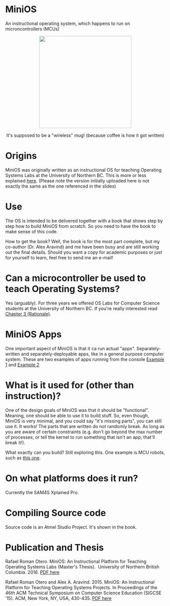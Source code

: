# MiniOS

An instructional operating system, which happens to run on microncontrollers (MCUs) 

<p align="center">
  <img src="https://github.com/rromanotero/minios/blob/master/logo.png" width="290"/>
  <p align="center">It's supposed to be a "wireless" mug! (because coffee is how it got written)</p>
</p>


# Origins

MiniOS was originally written as an instructional OS for teaching Operating Systems Labs at the University of Northern BC. This is more or less explained [here](http://embedntks.com/wp-content/uploads/2016/08/MiniOS-Defense-Slides.pptx). (Please note the version initially uploaded here is not exactly the same as the one referenced in the slides)


# Use

The OS is intended to be delivered together with a book that shows step by step how to build MiniOS from scratch. So you need to have the book to make sense of this code.

How to get the book? Well, the book is for the most part complete, but my co-author (Dr. Alex Aravind) and me have been busy and are still working out the final details. Should you want a copy for academic purposes or just for yourself to learn, feel free to send me an e-mail!


# Can a microcontroller be used to teach Operating Systems?

Yes (arguably). For three years we offered OS Labs for Computer Science students at the University of Northern BC. If you're really interested read [Chapter 3 (Rationale)](http://embedntks.com/wp-content/uploads/2016/08/MiniOS-Thesis.pdf). 


# MiniOS Apps

One important aspect of MiniOS is that it ca run actual "apps". Separately-written and separately-deployable apps, like in a general purpose computer system. These are two examples of apps runnnig from the console [Example 1](https://youtu.be/xwV5s2CTYqg) and [Example 2](https://youtu.be/HzgY5F7Pba4)


# What is it used for (other than instruction)?

One of the design goals of MiniOS was that it should be "functional". Meaning, one should be able to use it to build stuff. So, even though, MiniOS is very minimal, and you could say "it's missing parts", you can still use it. It works! The parts that are written do not randomly break. As long as you are aware of certain constraints (e.g. don't go beyond the max number of processes; or tell the kernel to run something that isn't an app; that'll break it!).


What exactly can you build? Still exploring this. One example is MCU robots, such as [this one](https://www.youtube.com/watch?v=Tp8fJ_0Ap_s). 


# On what platforms does it run?

Currently the SAM4S Xplained Pro.


# Compiling Source code

Source code is an Atmel Studio Project. It's shown in the book.


# Publication and Thesis

Rafael Roman Otero. MiniOS: An Instructional Platform for Teaching Operating Systems Labs (Master's Thesis).  University of Northern British Columbia. 2016. [PDF here](http://embedntks.com/wp-content/uploads/2016/08/MiniOS-Thesis.pdf)

Rafael Roman Otero and Alex A. Aravind. 2015. MiniOS: An Instructional Platform for Teaching Operating Systems Projects. In Proceedings of the 46th ACM Technical Symposium on Computer Science Education (SIGCSE ’15). ACM, New York, NY, USA, 430-435. [PDF here](http://embedntks.com/datastructs/papers/minios%20paper%20%28published%20version%29.pdf)

